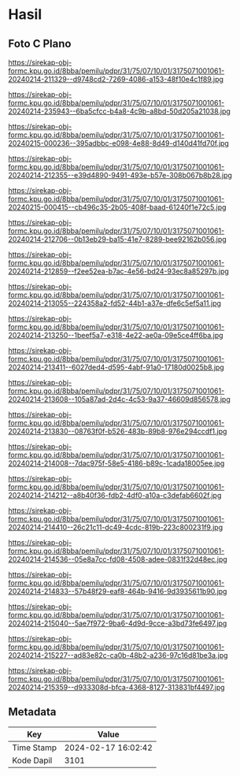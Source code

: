# Hasil

## Foto C Plano

https://sirekap-obj-formc.kpu.go.id/8bba/pemilu/pdpr/31/75/07/10/01/3175071001061-20240214-211329--d9748cd2-7269-4086-a153-48f10e4c1f89.jpg

https://sirekap-obj-formc.kpu.go.id/8bba/pemilu/pdpr/31/75/07/10/01/3175071001061-20240214-235943--6ba5cfcc-b4a8-4c9b-a8bd-50d205a21038.jpg

https://sirekap-obj-formc.kpu.go.id/8bba/pemilu/pdpr/31/75/07/10/01/3175071001061-20240215-000236--395adbbc-e098-4e88-8d49-d140d41fd70f.jpg

https://sirekap-obj-formc.kpu.go.id/8bba/pemilu/pdpr/31/75/07/10/01/3175071001061-20240214-212355--e39d4890-9491-493e-b57e-308b067b8b28.jpg

https://sirekap-obj-formc.kpu.go.id/8bba/pemilu/pdpr/31/75/07/10/01/3175071001061-20240215-000415--cb496c35-2b05-408f-baad-61240f1e72c5.jpg

https://sirekap-obj-formc.kpu.go.id/8bba/pemilu/pdpr/31/75/07/10/01/3175071001061-20240214-212706--0b13eb29-ba15-41e7-8289-bee92162b056.jpg

https://sirekap-obj-formc.kpu.go.id/8bba/pemilu/pdpr/31/75/07/10/01/3175071001061-20240214-212859--f2ee52ea-b7ac-4e56-bd24-93ec8a85297b.jpg

https://sirekap-obj-formc.kpu.go.id/8bba/pemilu/pdpr/31/75/07/10/01/3175071001061-20240214-213055--224358a2-fd52-44b1-a37e-dfe6c5ef5a11.jpg

https://sirekap-obj-formc.kpu.go.id/8bba/pemilu/pdpr/31/75/07/10/01/3175071001061-20240214-213250--1beef5a7-e318-4e22-ae0a-09e5ce4ff6ba.jpg

https://sirekap-obj-formc.kpu.go.id/8bba/pemilu/pdpr/31/75/07/10/01/3175071001061-20240214-213411--6027ded4-d595-4abf-91a0-17180d0025b8.jpg

https://sirekap-obj-formc.kpu.go.id/8bba/pemilu/pdpr/31/75/07/10/01/3175071001061-20240214-213608--105a87ad-2d4c-4c53-9a37-46609d856578.jpg

https://sirekap-obj-formc.kpu.go.id/8bba/pemilu/pdpr/31/75/07/10/01/3175071001061-20240214-213830--08763f0f-b526-483b-89b8-976e294ccdf1.jpg

https://sirekap-obj-formc.kpu.go.id/8bba/pemilu/pdpr/31/75/07/10/01/3175071001061-20240214-214008--7dac975f-58e5-4186-b89c-1cada18005ee.jpg

https://sirekap-obj-formc.kpu.go.id/8bba/pemilu/pdpr/31/75/07/10/01/3175071001061-20240214-214212--a8b40f36-fdb2-4df0-a10a-c3defab6602f.jpg

https://sirekap-obj-formc.kpu.go.id/8bba/pemilu/pdpr/31/75/07/10/01/3175071001061-20240214-214410--26c21c11-dc49-4cdc-819b-223c800231f9.jpg

https://sirekap-obj-formc.kpu.go.id/8bba/pemilu/pdpr/31/75/07/10/01/3175071001061-20240214-214536--05e8a7cc-fd08-4508-adee-0831f32d48ec.jpg

https://sirekap-obj-formc.kpu.go.id/8bba/pemilu/pdpr/31/75/07/10/01/3175071001061-20240214-214833--57b48f29-eaf8-464b-9416-9d3935611b90.jpg

https://sirekap-obj-formc.kpu.go.id/8bba/pemilu/pdpr/31/75/07/10/01/3175071001061-20240214-215040--5ae7f972-9ba6-4d9d-9cce-a3bd73fe6497.jpg

https://sirekap-obj-formc.kpu.go.id/8bba/pemilu/pdpr/31/75/07/10/01/3175071001061-20240214-215227--ad83e82c-ca0b-48b2-a236-97c16d81be3a.jpg

https://sirekap-obj-formc.kpu.go.id/8bba/pemilu/pdpr/31/75/07/10/01/3175071001061-20240214-215359--d933308d-bfca-4368-8127-313831bf4497.jpg


## Metadata

| Key        | Value               |
| ---------- | ------------------- |
| Time Stamp | 2024-02-17 16:02:42 |
| Kode Dapil | 3101                |



